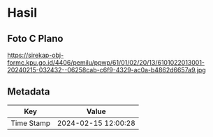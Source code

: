 # Hasil

## Foto C Plano

https://sirekap-obj-formc.kpu.go.id/4406/pemilu/ppwp/61/01/02/20/13/6101022013001-20240215-032432--06258cab-c6f9-4329-ac0a-b4862d6657a9.jpg


## Metadata

| Key        | Value               |
| ---------- | ------------------- |
| Time Stamp | 2024-02-15 12:00:28 |



